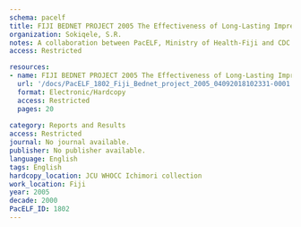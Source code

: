 ```yaml
---
schema: pacelf
title: FIJI BEDNET PROJECT 2005 The Effectiveness of Long-Lasting Impregnated Materials on Aedes polynesiensis and Ae aegypti in Fiji. 
organization: Sokiqele, S.R.
notes: A collaboration between PacELF, Ministry of Health-Fiji and CDC Baseline Blood and KAP Survey Work Details and Survey Results (February 24th - April 14th 2005)
access: Restricted

resources:
- name: FIJI BEDNET PROJECT 2005 The Effectiveness of Long-Lasting Impregnated Materials on Aedes polynesiensis and Ae aegypti in Fiji. 
  url: '/docs/PacELF_1802_Fiji_Bednet_project_2005_04092018102331-0001.txt'
  format: Electronic/Hardcopy
  access: Restricted
  pages: 20
 
category: Reports and Results
access: Restricted
journal: No journal available.
publisher: No publisher available. 
language: English 
tags: English 
hardcopy_location: JCU WHOCC Ichimori collection
work_location: Fiji
year: 2005
decade: 2000
PacELF_ID: 1802
---
```

